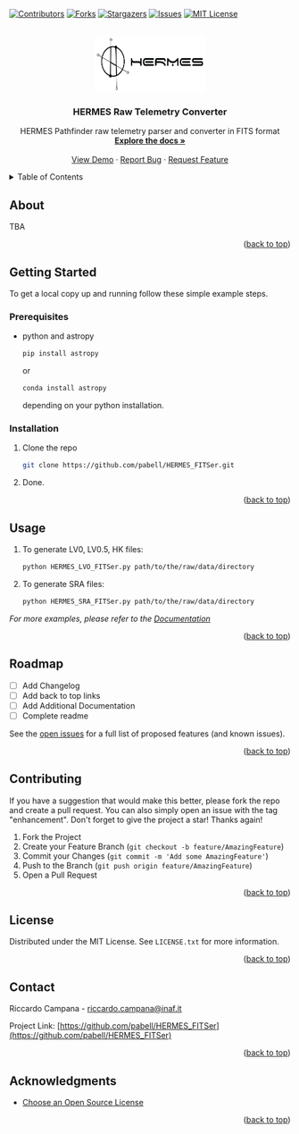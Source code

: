 <!-- Improved compatibility of back to top link: See: https://github.com/pabell/HERMES_FITSer/pull/73 -->
<a name="readme-top"></a>
<!--
*** Thanks for checking out the Best-README-Template. If you have a suggestion
*** that would make this better, please fork the repo and create a pull request
*** or simply open an issue with the tag "enhancement".
*** Don't forget to give the project a star!
*** Thanks again! Now go create something AMAZING! :D
-->



<!-- PROJECT SHIELDS -->
<!--
*** I'm using markdown "reference style" links for readability.
*** Reference links are enclosed in brackets [ ] instead of parentheses ( ).
*** See the bottom of this document for the declaration of the reference variables
*** for contributors-url, forks-url, etc. This is an optional, concise syntax you may use.
*** https://www.markdownguide.org/basic-syntax/#reference-style-links
-->
[![Contributors][contributors-shield]][contributors-url]
[![Forks][forks-shield]][forks-url]
[![Stargazers][stars-shield]][stars-url]
[![Issues][issues-shield]][issues-url]
[![MIT License][license-shield]][license-url]



<!-- PROJECT LOGO -->
<br />
<div align="center">
  <a href="https://hermes-sp.eu">
    <img src="images/logo.png" alt="Logo" width="200" height="100">
  </a>

  <h3 align="center">HERMES Raw Telemetry Converter</h3>

  <p align="center">
    HERMES Pathfinder raw telemetry parser and converter in FITS format
    <br />
    <a href="https://github.com/pabell/HERMES_FITSer"><strong>Explore the docs »</strong></a>
    <br />
    <br />
    <a href="https://github.com/pabell/HERMES_FITSer">View Demo</a>
    ·
    <a href="https://github.com/pabell/HERMES_FITSer/issues">Report Bug</a>
    ·
    <a href="https://github.com/pabell/HERMES_FITSer/issues">Request Feature</a>
  </p>
</div>



<!-- TABLE OF CONTENTS -->
<details>
  <summary>Table of Contents</summary>
  <ol>
    <li>
      <a href="#about-the-project">About The Project</a>
    </li>
    <li>
      <a href="#getting-started">Getting Started</a>
      <ul>
        <li><a href="#prerequisites">Prerequisites</a></li>
        <li><a href="#installation">Installation</a></li>
      </ul>
    </li>
    <li><a href="#usage">Usage</a></li>
    <li><a href="#roadmap">Roadmap</a></li>
    <li><a href="#contributing">Contributing</a></li>
    <li><a href="#license">License</a></li>
    <li><a href="#contact">Contact</a></li>
    <li><a href="#acknowledgments">Acknowledgments</a></li>
  </ol>
</details>



<!-- ABOUT THE PROJECT -->
## About 

TBA

<p align="right">(<a href="#readme-top">back to top</a>)</p>



<!-- GETTING STARTED -->
## Getting Started

To get a local copy up and running follow these simple example steps.

### Prerequisites

* python and astropy
  ```sh
  pip install astropy 
  ```
  or 
  ```sh
  conda install astropy 
  ```
  depending on your python installation.

### Installation


1. Clone the repo
   ```sh
   git clone https://github.com/pabell/HERMES_FITSer.git
   ```
2. Done.


<p align="right">(<a href="#readme-top">back to top</a>)</p>



<!-- USAGE EXAMPLES -->
## Usage

1. To generate LV0, LV0.5, HK files:
   ```sh
   python HERMES_LVO_FITSer.py path/to/the/raw/data/directory
   ```
2. To generate SRA files:
   ```sh
   python HERMES_SRA_FITSer.py path/to/the/raw/data/directory
   ```


_For more examples, please refer to the [Documentation](https://example.com)_

<p align="right">(<a href="#readme-top">back to top</a>)</p>



<!-- ROADMAP -->
## Roadmap

- [ ] Add Changelog
- [ ] Add back to top links
- [ ] Add Additional Documentation
- [ ] Complete readme

See the [open issues](https://github.com/pabell/HERMES_FITSer/issues) for a full list of proposed features (and known issues).

<p align="right">(<a href="#readme-top">back to top</a>)</p>



<!-- CONTRIBUTING -->
## Contributing

If you have a suggestion that would make this better, please fork the repo and create a pull request. You can also simply open an issue with the tag "enhancement".
Don't forget to give the project a star! Thanks again!

1. Fork the Project
2. Create your Feature Branch (`git checkout -b feature/AmazingFeature`)
3. Commit your Changes (`git commit -m 'Add some AmazingFeature'`)
4. Push to the Branch (`git push origin feature/AmazingFeature`)
5. Open a Pull Request

<p align="right">(<a href="#readme-top">back to top</a>)</p>



<!-- LICENSE -->
## License

Distributed under the MIT License. See `LICENSE.txt` for more information.

<p align="right">(<a href="#readme-top">back to top</a>)</p>



<!-- CONTACT -->
## Contact

Riccardo Campana - riccardo.campana@inaf.it

Project Link: [https://github.com/pabell/HERMES_FITSer](https://github.com/pabell/HERMES_FITSer)

<p align="right">(<a href="#readme-top">back to top</a>)</p>



<!-- ACKNOWLEDGMENTS -->
## Acknowledgments

<!-- Use this space to list resources you find helpful and would like to give credit to. I've included a few of my favorites to kick things off! -->

* [Choose an Open Source License](https://choosealicense.com)
<!-- * [GitHub Emoji Cheat Sheet](https://www.webpagefx.com/tools/emoji-cheat-sheet)
* [Malven's Flexbox Cheatsheet](https://flexbox.malven.co/)
* [Malven's Grid Cheatsheet](https://grid.malven.co/)
* [Img Shields](https://shields.io)
* [GitHub Pages](https://pages.github.com)
* [Font Awesome](https://fontawesome.com)
* [React Icons](https://react-icons.github.io/react-icons/search) -->

<p align="right">(<a href="#readme-top">back to top</a>)</p>



<!-- MARKDOWN LINKS & IMAGES -->
<!-- https://www.markdownguide.org/basic-syntax/#reference-style-links -->
[contributors-shield]: https://img.shields.io/github/contributors/pabell/HERMES_FITSer.svg?style=for-the-badge
[contributors-url]: https://github.com/pabell/HERMES_FITSer/graphs/contributors
[forks-shield]: https://img.shields.io/github/forks/pabell/HERMES_FITSer.svg?style=for-the-badge
[forks-url]: https://github.com/pabell/HERMES_FITSer/network/members
[stars-shield]: https://img.shields.io/github/stars/pabell/HERMES_FITSer.svg?style=for-the-badge
[stars-url]: https://github.com/pabell/HERMES_FITSer/stargazers
[issues-shield]: https://img.shields.io/github/issues/pabell/HERMES_FITSer.svg?style=for-the-badge
[issues-url]: https://github.com/pabell/HERMES_FITSer/issues
[license-shield]: https://img.shields.io/github/license/pabell/HERMES_FITSer.svg?style=for-the-badge
[license-url]: https://github.com/pabell/HERMES_FITSer/blob/master/LICENSE.txt
<!-- [linkedin-shield]: https://img.shields.io/badge/-LinkedIn-black.svg?style=for-the-badge&logo=linkedin&colorB=555
[linkedin-url]: https://linkedin.com/in/othneildrew
[product-screenshot]: images/screenshot.png
[Next.js]: https://img.shields.io/badge/next.js-000000?style=for-the-badge&logo=nextdotjs&logoColor=white
[Next-url]: https://nextjs.org/
[React.js]: https://img.shields.io/badge/React-20232A?style=for-the-badge&logo=react&logoColor=61DAFB
[React-url]: https://reactjs.org/
[Vue.js]: https://img.shields.io/badge/Vue.js-35495E?style=for-the-badge&logo=vuedotjs&logoColor=4FC08D
[Vue-url]: https://vuejs.org/
[Angular.io]: https://img.shields.io/badge/Angular-DD0031?style=for-the-badge&logo=angular&logoColor=white
[Angular-url]: https://angular.io/
[Svelte.dev]: https://img.shields.io/badge/Svelte-4A4A55?style=for-the-badge&logo=svelte&logoColor=FF3E00
[Svelte-url]: https://svelte.dev/
[Laravel.com]: https://img.shields.io/badge/Laravel-FF2D20?style=for-the-badge&logo=laravel&logoColor=white
[Laravel-url]: https://laravel.com
[Bootstrap.com]: https://img.shields.io/badge/Bootstrap-563D7C?style=for-the-badge&logo=bootstrap&logoColor=white
[Bootstrap-url]: https://getbootstrap.com
[JQuery.com]: https://img.shields.io/badge/jQuery-0769AD?style=for-the-badge&logo=jquery&logoColor=white
[JQuery-url]: https://jquery.com -->
[Python-url]: https://www.python.org/
[Astropy-url]: https://www.astropy.org/
